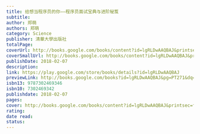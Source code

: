 ```yaml
---
title: 给想当程序员的你——程序员面试宝典与进阶秘笈
subtitle: 
author: 郑萌
authors: 郑萌
category: Science
publisher: 清華大學出版社
totalPage: 
coverUrl: http://books.google.com/books/content?id=lgRLDwAAQBAJ&printsec=frontcover&img=1&zoom=1&edge=curl&source=gbs_api
coverSmallUrl: http://books.google.com/books/content?id=lgRLDwAAQBAJ&printsec=frontcover&img=1&zoom=5&edge=curl&source=gbs_api
publishDate: 2018-02-07
description: 
link: https://play.google.com/store/books/details?id=lgRLDwAAQBAJ
previewLink: http://books.google.com/books?id=lgRLDwAAQBAJ&pg=PT271&dq=java%E5%B9%B6%E5%8F%91&hl=&as_pt=BOOKS&cd=21&source=gbs_api
isbn13: 9787302469346
isbn10: 7302469342
publishdate: 2018-02-07
pages: 
cover: http://books.google.com/books/content?id=lgRLDwAAQBAJ&printsec=frontcover&img=1&zoom=1&edge=curl&source=gbs_api
rating: 
date read: 
status:
---
```

